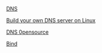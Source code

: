 [DNS](https://www.lifewire.com/what-is-a-dns-server-2625854#:~:targetText=A%20DNS%20server%20is%20a,each%20other%20using%20special%20protocols.)

[Build your own DNS server on Linux](https://opensource.com/article/17/4/build-your-own-name-server)

[DNS 0pensource](https://opensource.com/article/17/4/introduction-domain-name-system-dns)

[Bind](https://www.isc.org/bind/)

